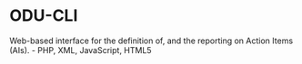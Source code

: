 # ODU-CLI
Web-based interface for the definition of, and the reporting on Action Items (AIs). - PHP, XML, JavaScript, HTML5
